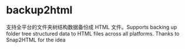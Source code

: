 # backup2html
支持全平台的文件夹树结构数据备份成 HTML 文件。Supports backing up folder tree structured data to HTML files across all platforms. Thanks to Snap2HTML for the idea
